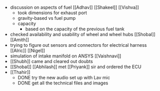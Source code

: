 - discussion on aspects of fuel [[Adhav]] [[Shakeel]] [[Vishva]]
	- took dimensions for exhaust port
	- gravity-based vs fuel pump
	- capacity
		- based on the capacity of the previous fuel tank
- checked availability and usability of wheel and wheel hubs [[Shobal]] [[Amith]]
- trying to figure out sensors and connectors for electrical harness [[Alric]] [[Nigel]]
- simulation of intake manifold on ANSYS [[Vaishnavi]]
- [[Shubh]] came and cleared out doubts
- [[Shobal]] [[Abhilash]] met [[Priyank]] sir and ordered the ECU
- [[Thahir]]
	- DONE try the new audio set up with Lav mic
	- DONE get all the technical files and images